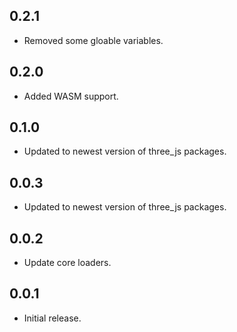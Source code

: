 ## 0.2.1

* Removed some gloable variables.

## 0.2.0

* Added WASM support.

## 0.1.0

* Updated to newest version of three_js packages.

## 0.0.3

* Updated to newest version of three_js packages.

## 0.0.2

* Update core loaders.

## 0.0.1

* Initial release.